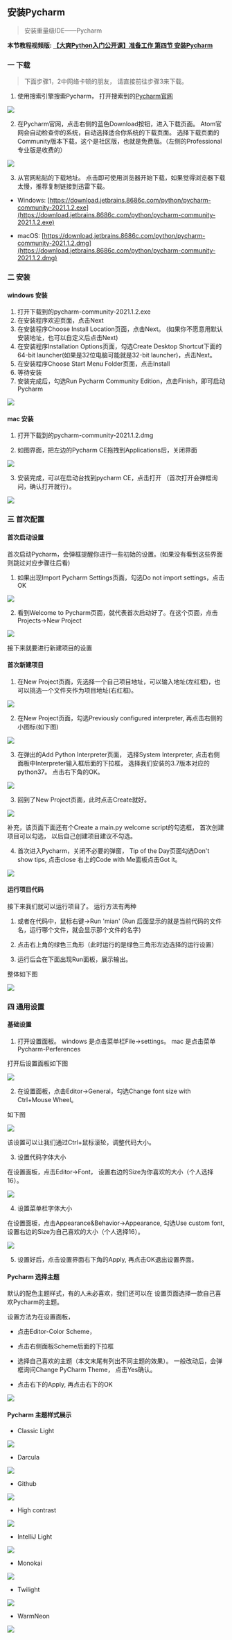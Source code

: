 ## 安装Pycharm

> 安装重量级IDE——Pycharm

**本节教程视频版: [【大爽Python入门公开课】准备工作 第四节 安装Pycharm](https://www.bilibili.com/video/BV1gq4y1R7Dq)**

### 一 下载
> 下面步骤1，2中网络卡顿的朋友，
> 请直接前往步骤3来下载。

1. 使用搜索引擎搜索Pycharm，
  打开搜索到的[Pycharm官网](https://www.jetbrains.com/pycharm/)

![](../../imgs/0/4_1.png)


2. 在Pycharm官网，点击右侧的蓝色Download按钮，进入下载页面。
  Atom官网会自动检查你的系统，自动选择适合你系统的下载页面。
  选择下载页面的Community版本下载，这个是社区版，也就是免费版。（左侧的Professional专业版是收费的）

![](../../imgs/0/4_2.png)

3. 从官网粘贴的下载地址。
  点击即可使用浏览器开始下载，如果觉得浏览器下载太慢，推荐复制链接到迅雷下载。
- Windows: [https://download.jetbrains.8686c.com/python/pycharm-community-2021.1.2.exe](https://download.jetbrains.8686c.com/python/pycharm-community-2021.1.2.exe)

- macOS: [https://download.jetbrains.8686c.com/python/pycharm-community-2021.1.2.dmg](https://download.jetbrains.8686c.com/python/pycharm-community-2021.1.2.dmg)

### 二 安装
#### windows 安装
1. 打开下载到的pycharm-community-2021.1.2.exe
2. 在安装程序欢迎页面，点击Next
3. 在安装程序Choose Install Location页面，点击Next。
(如果你不愿意用默认安装地址，也可以自定义后点击Next)
4. 在安装程序Installation Options页面，勾选Create Desktop Shortcut下面的64-bit launcher(如果是32位电脑可能就是32-bit launcher)，点击Next。
5. 在安装程序Choose Start Menu Folder页面，点击Install
6. 等待安装
7. 安装完成后，勾选Run Pycharm Community Edition，点击Finish，即可启动Pycharm

![](../../imgs/0/4_3.png)

#### mac 安装

1. 打开下载到的pycharm-community-2021.1.2.dmg

2. 如图界面，把左边的Pycharm CE拖拽到Applications后，关闭界面

![](../../imgs/0/4_4.jpg)

3. 安装完成，可以在启动台找到pycharm CE，点击打开
（首次打开会弹框询问，确认打开就行）。

![](../../imgs/0/4_5.png)

### 三 首次配置

#### 首次启动设置
首次启动Pycharm，会弹框提醒你进行一些初始的设置。(如果没有看到这些界面则跳过对应步骤往后看)

1. 如果出现Import Pycharm Settings页面，勾选Do not import settings，点击OK

![](../../imgs/0/4_6.png)

2. 看到Welcome to Pycharm页面，就代表首次启动好了。在这个页面，点击Projects->New Project

![](../../imgs/0/4_7.png)

接下来就要进行新建项目的设置

#### 首次新建项目
1. 在New Project页面，先选择一个自己项目地址，可以输入地址(左红框)，也可以挑选一个文件夹作为项目地址(右红框)。

![](../../imgs/0/4_8.png)

2. 在New Project页面，勾选Previously configured interpreter, 再点击右侧的小图标(如下图)

![](../../imgs/0/4_9.png)

3. 在弹出的Add Python Interpreter页面，
   选择System Interpreter,
   点击右侧面板中Interpreter输入框后面的下拉框，
   选择我们安装的3.7版本对应的python37。
   点击右下角的OK。

![](../../imgs/0/4_10.png)

3. 回到了New Project页面，此时点击Create就好。

![](../../imgs/0/4_11.png)

补充，该页面下面还有个Create a main.py welcome script的勾选框，
首次创建项目可以勾选，
以后自己创建项目建议不勾选。

4. 首次进入Pycharm，关闭不必要的弹窗，
   Tip of the Day页面勾选Don't show tips, 点击close
   右上的Code with Me面板点击Got it。

![](../../imgs/0/4_12.png)

#### 运行项目代码
接下来我们就可以运行项目了。
运行方法有两种
1. 或者在代码中，鼠标右键->Run 'mian'
    (Run 后面显示的就是当前代码的文件名，运行哪个文件，就会显示那个文件的名字)

2. 点击右上角的绿色三角形（此时运行的是绿色三角形左边选择的运行设置）

3. 运行后会在下面出现Run面板，展示输出。

整体如下图

![](../../imgs/0/4_13.png)

### 四 通用设置

#### 基础设置

1. 打开设置面板。
  windows 是点击菜单栏File->settings。
  mac 是点击菜单Pycharm-Perferences

  打开后设置面板如下图

![](../../imgs/0/4_14.png)

2. 在设置面板，点击Editor->General，勾选Change font size with Ctrl+Mouse Wheel。

如下图

![](../../imgs/0/4_15.png)

该设置可以让我们通过Ctrl+鼠标滚轮，调整代码大小。

3. 设置代码字体大小

在设置面板，点击Editor->Font，
设置右边的Size为你喜欢的大小（个人选择16）。

![](../../imgs/0/4_16.png)

4. 设置菜单栏字体大小

在设置面板，点击Appearance&Behavior->Appearance,
勾选Use custom font, 设置右边的Size为自己喜欢的大小（个人选择16）。

![](../../imgs/0/4_17.png)

5. 设置好后，点击设置界面右下角的Apply, 再点击OK退出设置界面。

#### Pycharm 选择主题

默认的配色主题样式，有的人未必喜欢，我们还可以在
设置页面选择一款自己喜欢Pycharm的主题。

设置方法为在设置面板，
- 点击Editor-Color Scheme，
- 点击右侧面板Scheme后面的下拉框
- 选择自己喜欢的主题（本文末尾有列出不同主题的效果）。
  一般改动后，会弹框询问Change PyCharm Theme， 点击Yes确认。

- 点击右下的Apply, 再点击右下的OK



![](../../imgs/0/4_18.png)

#### Pycharm 主题样式展示
- Classic Light

![](../../imgs/0/4_19.png)

- Darcula

![](../../imgs/0/4_20.png)


- Github

![](../../imgs/0/4_21.png)

- High contrast

![](../../imgs/0/4_22.png)

- IntelliJ Light

![](../../imgs/0/4_23.png)

- Monokai

![](../../imgs/0/4_24.png)

- Twilight

![](../../imgs/0/4_25.png)

- WarmNeon

![](../../imgs/0/4_26.png)
